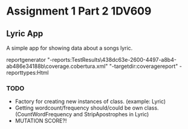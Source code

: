 # Assignment 1 Part 2 1DV609

## Lyric App

A simple app for showing data about a songs lyric.

reportgenerator "-reports:TestResults\438dc63e-2600-4497-a8b4-ab486e34188b\coverage.cobertura.xml" "-targetdir:coveragereport" -reporttypes:Html

### TODO

- Factory for creating new instances of class. (example: Lyric)
- Getting wordcount/frequency should/could be own class. (CountWordFrequency and StripApostrophes in Lyric)
- MUTATION SCORE?!
